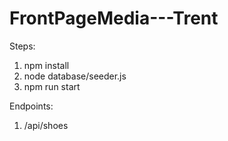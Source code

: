 # FrontPageMedia---Trent
Steps:
  1. npm install
  2. node database/seeder.js
  3. npm run start

Endpoints:
  1. /api/shoes